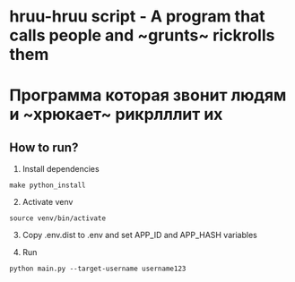 # hruu-hruu script - A program that calls people and ~grunts~ rickrolls them
# Программа которая звонит людям и ~хрюкает~ рикрлллит их

## How to run?

1. Install dependencies
```
make python_install
```

2. Activate venv
```
source venv/bin/activate
```

3. Copy .env.dist to .env and set APP_ID and APP_HASH variables

3. Run
```
python main.py --target-username username123
```
